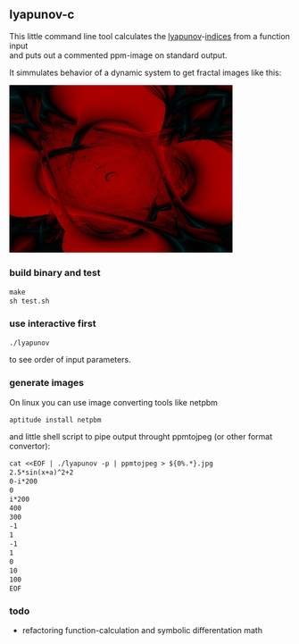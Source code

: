 ## lyapunov-c
This little command line tool calculates the [lyapunov](https://en.wikipedia.org/wiki/Aleksandr_Lyapunov)-[indices](https://en.wikipedia.org/wiki/Chaotic_mixing#Lyapunov_exponents) from a function input  
and puts out a commented ppm-image on standard output.  
  
It simmulates behavior of a dynamic system to get fractal images like this:  
  
![](samples/sample5.jpg?raw=true)


### build binary and test
```
make
sh test.sh
```


### use interactive first

```
./lyapunov
```
to see order of input parameters.
  
  
  
### generate images

On linux you can use image converting tools like netpbm
```
aptitude install netpbm
```
and little shell script to pipe output throught ppmtojpeg (or other format convertor):
```
cat <<EOF | ./lyapunov -p | ppmtojpeg > ${0%.*}.jpg
2.5*sin(x+a)^2+2
0-i*200
0
i*200
400
300
-1
1
-1
1
0
10
100
EOF
```



### todo
- refactoring function-calculation and symbolic differentation math


